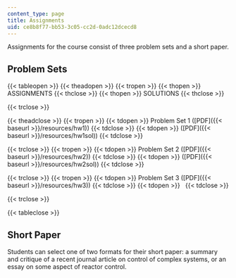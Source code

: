 ```yaml
---
content_type: page
title: Assignments
uid: ce8b8f77-bb53-3c05-cc2d-0adc12dcecd8
---
```


Assignments for the course consist of three problem sets and a short paper.

Problem Sets
------------

{{< tableopen >}}
{{< theadopen >}}
{{< tropen >}}
{{< thopen >}}
ASSIGNMENTS
{{< thclose >}}
{{< thopen >}}
SOLUTIONS
{{< thclose >}}

{{< trclose >}}

{{< theadclose >}}
{{< tropen >}}
{{< tdopen >}}
Problem Set 1 ([PDF]({{< baseurl >}}/resources/hw1))
{{< tdclose >}}
{{< tdopen >}}
([PDF]({{< baseurl >}}/resources/hw1sol))
{{< tdclose >}}

{{< trclose >}}
{{< tropen >}}
{{< tdopen >}}
Problem Set 2 ([PDF]({{< baseurl >}}/resources/hw2))
{{< tdclose >}}
{{< tdopen >}}
([PDF]({{< baseurl >}}/resources/hw2sol))
{{< tdclose >}}

{{< trclose >}}
{{< tropen >}}
{{< tdopen >}}
Problem Set 3 ([PDF]({{< baseurl >}}/resources/hw3))
{{< tdclose >}}
{{< tdopen >}}
 
{{< tdclose >}}

{{< trclose >}}

{{< tableclose >}}

Short Paper
-----------

Students can select one of two formats for their short paper: a summary and critique of a recent journal article on control of complex systems, or an essay on some aspect of reactor control.